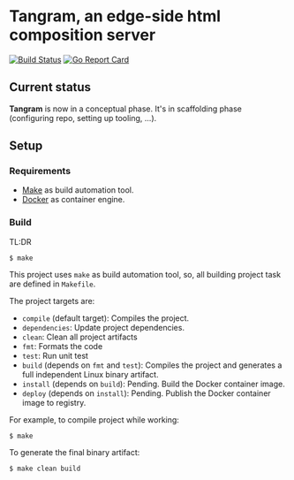 # Tangram, an edge-side html composition server 

[![Build Status](https://travis-ci.org/thetangram/tangram.svg?branch=add_travis)](https://travis-ci.org/thetangram/tangram) [![Go Report Card](https://goreportcard.com/badge/github.com/thetangram/tangram)](https://goreportcard.com/report/github.com/thetangram/tangram)


## Current status

**Tangram** is now in a conceptual phase. It's in scaffolding phase (configuring repo, setting up tooling, ...).


## Setup

### Requirements

  - [Make](https://www.gnu.org/software/make/) as build automation tool. 
  - [Docker](https://www.docker.com/) as container engine.


### Build

TL:DR

```
$ make 
``` 

This project uses ```make``` as build automation tool, so, all building project task are defined in ```Makefile```.

The project targets are:

  - ```compile``` (default target): Compiles the project.
  - ```dependencies```: Update project dependencies.
  - ```clean```: Clean all project artifacts
  - ```fmt```: Formats the code
  - ```test```: Run unit test
  - ```build``` (depends on ```fmt``` and ```test```): Compiles the project and generates a full independent Linux binary artifact. 
  - ```install``` (depends on ```build```): Pending. Build the Docker container image.
  - ```deploy``` (depends on ```install```): Pending. Publish the Docker container image to registry.

For example, to compile project while working: 

```
$ make 
``` 

To generate the final binary artifact:

```
$ make clean build 
``` 
